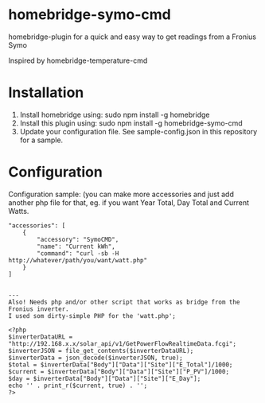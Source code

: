 # homebridge-symo-cmd
homebridge-plugin for a quick and easy way to get readings from a Fronius Symo

Inspired by homebridge-temperature-cmd

# Installation

1. Install homebridge using: sudo npm install -g homebridge
2. Install this plugin using: sudo npm install -g homebridge-symo-cmd
3. Update your configuration file. See sample-config.json in this repository for a sample.

# Configuration
Configuration sample:
(you can make more accessories and just add another php file for that, eg. if you want Year Total, Day Total and Current Watts.

```
"accessories": [
    {
        "accessory": "SymoCMD",
        "name": "Current kWh",
        "command": "curl -sb -H http://whatever/path/you/want/watt.php"
    }
]


---
Also! Needs php and/or other script that works as bridge from the Fronius inverter.
I used som dirty-simple PHP for the 'watt.php';

<?php
$inverterDataURL = "http://192.168.x.x/solar_api/v1/GetPowerFlowRealtimeData.fcgi";
$inverterJSON = file_get_contents($inverterDataURL);
$inverterData = json_decode($inverterJSON, true);
$total = $inverterData["Body"]["Data"]["Site"]["E_Total"]/1000;
$current = $inverterData["Body"]["Data"]["Site"]["P_PV"]/1000;
$day = $inverterData["Body"]["Data"]["Site"]["E_Day"];
echo '' . print_r($current, true) . '';
?>
